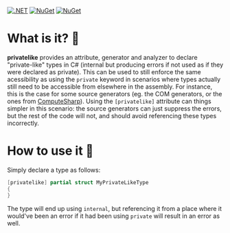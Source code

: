 [![.NET](https://github.com/Sergio0694/privatelike/workflows/.NET/badge.svg)](https://github.com/Sergio0694/privatelike/actions) [![NuGet](https://img.shields.io/nuget/dt/privatelike.svg)](https://www.nuget.org/stats/packages/privatelike?groupby=Version) [![NuGet](https://img.shields.io/nuget/vpre/privatelike.svg)](https://www.nuget.org/packages/privatelike/)

# What is it? 🚀

**privatelike** provides an attribute, generator and analyzer to declare "private-like" types in C# (internal but producing errors if not used as if they were declared as private). This can be used to still enforce the same acessibility as using the `private` keyword in scenarios where types actually still need to be accessible from elsewhere in the assembly. For instance, this is the case for some source generators (eg. the COM generators, or the ones from [ComputeSharp](https://github.com/Sergio0694/ComputeSharp)). Using the `[privatelike]` attribute can things simpler in this scenario: the source generators can just suppress the errors, but the rest of the code will not, and should avoid referencing these types incorrectly.

# How to use it 📖

Simply declare a type as follows:

```csharp
[privatelike] partial struct MyPrivateLikeType
{  
}
```

The type will end up using `internal`, but referencing it from a place where it would've been an error if it had been using `private` will result in an error as well.